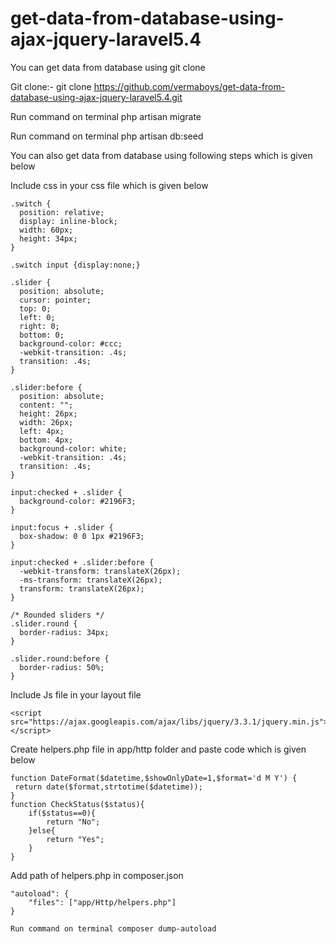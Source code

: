 # get-data-from-database-using-ajax-jquery-laravel5.4

You can get data from database using git clone

Git clone:- git clone https://github.com/vermaboys/get-data-from-database-using-ajax-jquery-laravel5.4.git

Run command on terminal php artisan migrate

Run command on terminal php artisan db:seed

You can also get data from database using following steps which is given below

Include css in your css file which is given below

```
.switch {
  position: relative;
  display: inline-block;
  width: 60px;
  height: 34px;
}

.switch input {display:none;}

.slider {
  position: absolute;
  cursor: pointer;
  top: 0;
  left: 0;
  right: 0;
  bottom: 0;
  background-color: #ccc;
  -webkit-transition: .4s;
  transition: .4s;
}

.slider:before {
  position: absolute;
  content: "";
  height: 26px;
  width: 26px;
  left: 4px;
  bottom: 4px;
  background-color: white;
  -webkit-transition: .4s;
  transition: .4s;
}

input:checked + .slider {
  background-color: #2196F3;
}

input:focus + .slider {
  box-shadow: 0 0 1px #2196F3;
}

input:checked + .slider:before {
  -webkit-transform: translateX(26px);
  -ms-transform: translateX(26px);
  transform: translateX(26px);
}

/* Rounded sliders */
.slider.round {
  border-radius: 34px;
}

.slider.round:before {
  border-radius: 50%;
}
```

Include Js file in your layout file
```
<script src="https://ajax.googleapis.com/ajax/libs/jquery/3.3.1/jquery.min.js"></script>
```

Create helpers.php file in app/http folder and paste code which is given below

```
function DateFormat($datetime,$showOnlyDate=1,$format='d M Y') {
 return date($format,strtotime($datetime));
}
function CheckStatus($status){
	if($status==0){
		return "No";
	}else{
		return "Yes";
	}
}
```

Add path of helpers.php in composer.json

```
"autoload": {
	"files": ["app/Http/helpers.php"]
}

Run command on terminal composer dump-autoload
```







